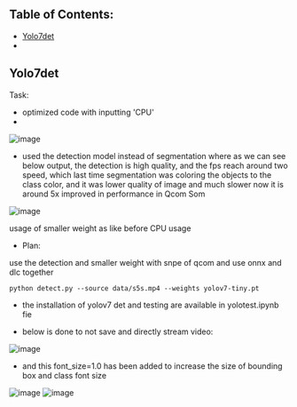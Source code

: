 ## Table of Contents:
* [Yolo7det](#yolo7det)
* 


## Yolo7det

Task:
- optimized code with inputting 'CPU'
- 
![image](https://github.com/UbaydullohML/AB300-AI-models/assets/75980506/ceba2d27-a521-4d03-b811-f196df1a95e9)


- used the detection model instead of segmentation
where as we can see below output, the detection is high quality, and the fps reach around two speed,
which last time segmentation was coloring the objects to the class color, and it was lower quality of image and much slower
now it is around 5x improved in performance in Qcom Som

![image](https://github.com/UbaydullohML/AB300-AI-models/assets/75980506/55e7d42e-c1a0-45b5-a7a1-3527f1b63dd7)

usage of smaller weight as like before CPU usage

- Plan:

use the detection and smaller weight with snpe of qcom
and use onnx and dlc together

    python detect.py --source data/s5s.mp4 --weights yolov7-tiny.pt

- the installation of yolov7 det and testing are available in yolotest.ipynb fie

- below is done to not save and directly stream video:

![image](https://github.com/UbaydullohML/AB300-AI-models/assets/75980506/3966c505-7e5b-4f9c-a795-258637ff398f)

- and this font_size=1.0 has been added to increase the size of bounding box and class font size

![image](https://github.com/UbaydullohML/AB300-AI-models/assets/75980506/2c9befab-a26c-4900-9af1-402b4251d4b8)
![image](https://github.com/UbaydullohML/AB300-AI-models/assets/75980506/94780c7d-d8e4-4dbe-9d4e-3eb85c74a3d4)
